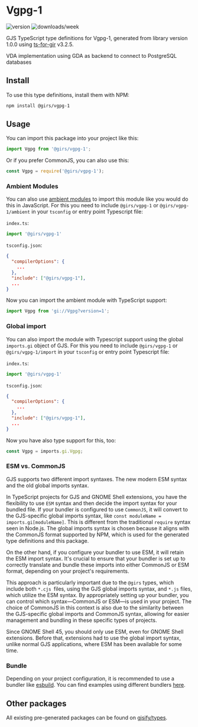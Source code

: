 
# Vgpg-1

![version](https://img.shields.io/npm/v/@girs/vgpg-1)
![downloads/week](https://img.shields.io/npm/dw/@girs/vgpg-1)


GJS TypeScript type definitions for Vgpg-1, generated from library version 1.0.0 using [ts-for-gir](https://github.com/gjsify/ts-for-gir) v3.2.5.

VDA implementation using GDA as backend to connect to PostgreSQL databases

## Install

To use this type definitions, install them with NPM:
```bash
npm install @girs/vgpg-1
```

## Usage

You can import this package into your project like this:
```ts
import Vgpg from '@girs/vgpg-1';
```

Or if you prefer CommonJS, you can also use this:
```ts
const Vgpg = require('@girs/vgpg-1');
```

### Ambient Modules

You can also use [ambient modules](https://github.com/gjsify/ts-for-gir/tree/main/packages/cli#ambient-modules) to import this module like you would do this in JavaScript.
For this you need to include `@girs/vgpg-1` or `@girs/vgpg-1/ambient` in your `tsconfig` or entry point Typescript file:

`index.ts`:
```ts
import '@girs/vgpg-1'
```

`tsconfig.json`:
```json
{
  "compilerOptions": {
    ...
  },
  "include": ["@girs/vgpg-1"],
  ...
}
```

Now you can import the ambient module with TypeScript support: 

```ts
import Vgpg from 'gi://Vgpg?version=1';
```

### Global import

You can also import the module with Typescript support using the global `imports.gi` object of GJS.
For this you need to include `@girs/vgpg-1` or `@girs/vgpg-1/import` in your `tsconfig` or entry point Typescript file:

`index.ts`:
```ts
import '@girs/vgpg-1'
```

`tsconfig.json`:
```json
{
  "compilerOptions": {
    ...
  },
  "include": ["@girs/vgpg-1"],
  ...
}
```

Now you have also type support for this, too:

```ts
const Vgpg = imports.gi.Vgpg;
```


### ESM vs. CommonJS

GJS supports two different import syntaxes. The new modern ESM syntax and the old global imports syntax.

In TypeScript projects for GJS and GNOME Shell extensions, you have the flexibility to use `ESM` syntax and then decide the import syntax for your bundled file. If your bundler is configured to use `CommonJS`, it will convert to the GJS-specific global imports syntax, like `const moduleName = imports.gi[moduleName]`. This is different from the traditional `require` syntax seen in Node.js. The global imports syntax is chosen because it aligns with the CommonJS format supported by NPM, which is used for the generated type definitions and this package.

On the other hand, if you configure your bundler to use ESM, it will retain the ESM import syntax. It's crucial to ensure that your bundler is set up to correctly translate and bundle these imports into either CommonJS or ESM format, depending on your project's requirements.

This approach is particularly important due to the `@girs` types, which include both `*.cjs `files, using the GJS global imports syntax, and `*.js` files, which utilize the ESM syntax. By appropriately setting up your bundler, you can control which syntax—CommonJS or ESM—is used in your project. The choice of CommonJS in this context is also due to the similarity between the GJS-specific global imports and CommonJS syntax, allowing for easier management and bundling in these specific types of projects.

Since GNOME Shell 45, you should only use ESM, even for GNOME Shell extensions. Before that, extensions had to use the global import syntax, unlike normal GJS applications, where ESM has been available for some time.

### Bundle

Depending on your project configuration, it is recommended to use a bundler like [esbuild](https://esbuild.github.io/). You can find examples using different bundlers [here](https://github.com/gjsify/ts-for-gir/tree/main/examples).

## Other packages

All existing pre-generated packages can be found on [gjsify/types](https://github.com/gjsify/types).

